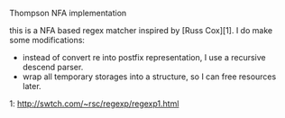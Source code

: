 Thompson NFA implementation

this is a NFA based regex matcher inspired by [Russ Cox][1]. 
I do make some modifications:
+ instead of convert re into postfix representation, I use a recursive descend parser.
+ wrap all temporary storages into a structure, so I can free resources later.

1: http://swtch.com/~rsc/regexp/regexp1.html
